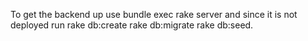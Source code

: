 To get the backend up use bundle exec rake server and since it is not deployed run rake db:create rake db:migrate rake db:seed. 
